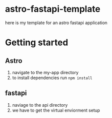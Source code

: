 # astro-fastapi-template
here is my template for an astro fastapi application
# Getting started
## Astro
1. navigate to the my-app directory
2. to install dependencies run `npm install`
## fastapi
1. naviage to the api directory
2. we have to get the virtual enviorment setup
  
